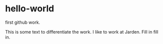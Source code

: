 # hello-world
first github work.

This is some text to differentiate the work.  I like to work at Jarden.  Fill in fill in.
